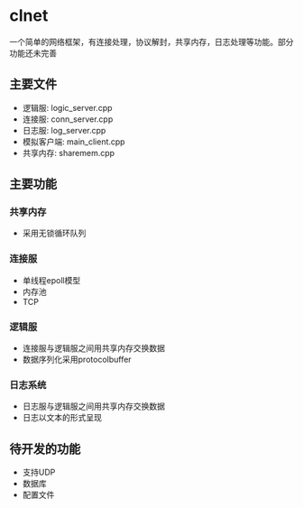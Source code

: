 # clnet
一个简单的网络框架，有连接处理，协议解封，共享内存，日志处理等功能。部分功能还未完善  

## 主要文件
* 逻辑服: logic_server.cpp
* 连接服: conn_server.cpp
* 日志服: log_server.cpp
* 模拟客户端: main_client.cpp
* 共享内存: sharemem.cpp

## 主要功能
### 共享内存
* 采用无锁循环队列  

### 连接服
* 单线程epoll模型
* 内存池
* TCP


### 逻辑服
* 连接服与逻辑服之间用共享内存交换数据
* 数据序列化采用protocolbuffer

### 日志系统
* 日志服与逻辑服之间用共享内存交换数据  
* 日志以文本的形式呈现  


## 待开发的功能
* 支持UDP
* 数据库
* 配置文件

